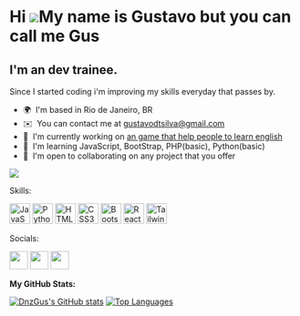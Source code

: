 Hi ![](https://user-images.githubusercontent.com/18350557/176309783-0785949b-9127-417c-8b55-ab5a4333674e.gif)My name is Gustavo but you can call me Gus
=======================================================================================================================================================

I'm an dev trainee.
-------------------

Since I started coding i'm improving my skills everyday that passes by.

*   🌍  I'm based in Rio de Janeiro, BR
*   ✉️  You can contact me at [gustavodtsilva@gmail.com](mailto:gustavodtsilva@gmail.com)
*   🚀  I'm currently working on <a href="https://dnzgus.neocities.org/trainingEnglish/" target="_blank">an game that help people to learn english</a>
*   🧠  I'm learning JavaScript, BootStrap, PHP(basic), Python(basic)
*   🤝  I'm open to collaborating on any project that you offer



<a href="https://www.github.com/DnzGus" target="_blank" rel="noreferrer"><img src="https://img.shields.io/github/followers/DnzGus?logo=github&style=for-the-badge&color=0891b2&labelColor=1c1917"/></a>


Skills:
<p align="left">
<a href="https://developer.mozilla.org/en-US/docs/Web/JavaScript" target="_blank" rel="noreferrer"><img src="https://raw.githubusercontent.com/danielcranney/readme-generator/main/public/icons/skills/javascript-colored.svg" width="36" height="36" alt="JavaScript" /></a>
<a href="https://www.python.org/" target="_blank" rel="noreferrer"><img src="https://raw.githubusercontent.com/danielcranney/readme-generator/main/public/icons/skills/python-colored.svg" width="36" height="36" alt="Python" /></a>
<a href="https://developer.mozilla.org/en-US/docs/Glossary/HTML5" target="_blank" rel="noreferrer"><img src="https://raw.githubusercontent.com/danielcranney/readme-generator/main/public/icons/skills/html5-colored.svg" width="36" height="36" alt="HTML5" /></a>
<a href="https://www.w3.org/TR/CSS/#css" target="_blank" rel="noreferrer"><img src="https://raw.githubusercontent.com/danielcranney/readme-generator/main/public/icons/skills/css3-colored.svg" width="36" height="36" alt="CSS3" /></a>
<a href="https://getbootstrap.com/" target="_blank" rel="noreferrer"><img src="https://raw.githubusercontent.com/danielcranney/readme-generator/main/public/icons/skills/bootstrap-colored.svg" width="36" height="36" alt="Bootstrap" /></a>
<a href="https://reactjs.org/" target="_blank" rel="noreferrer"><img src="https://raw.githubusercontent.com/danielcranney/readme-generator/main/public/icons/skills/react-colored.svg" width="36" height="36" alt="React" /></a>
<a href="https://tailwindcss.com/" target="_blank" rel="noreferrer"><img src="https://raw.githubusercontent.com/danielcranney/readme-generator/main/public/icons/skills/tailwindcss-colored.svg" width="36" height="36" alt="TailwindCSS" /></a>
</p>
Socials:
<p align="left">
<a href="https://discord.com/users/dnz_gus" target="_blank" rel="noreferrer"><img src="https://raw.githubusercontent.com/danielcranney/readme-generator/main/public/icons/socials/discord.svg" width="32" height="32" /></a>
<a href="https://www.github.com/DnzGus" target="_blank" rel="noreferrer"><img src="https://raw.githubusercontent.com/danielcranney/readme-generator/main/public/icons/socials/github.svg" width="32" height="32" /></a>
<a href="https://www.linkedin.com/in/gustavo-diniz-653815238/" target="_blank" rel="noreferrer"><img src="https://raw.githubusercontent.com/danielcranney/readme-generator/main/public/icons/socials/linkedin.svg" width="32" height="32" /></a>
</p>
<p align="left"><b>My GitHub Stats:</b></p>
<a href="http://www.github.com/DnzGus"><img src="https://github-readme-stats.vercel.app/api?username=DnzGus&show_icons=true&hide=&count_private=true&title_color=0891b2&text_color=ffffff&icon_color=0891b2&bg_color=1c1917&hide_border=true&show_icons=true" alt="DnzGus's GitHub stats" /></a>
<a href="https://github.com/DnzGus" align="left"><img src="https://github-readme-stats.vercel.app/api/top-langs/?username=DnzGus&langs_count=10&title_color=0891b2&text_color=ffffff&icon_color=0891b2&bg_color=1c1917&hide_border=true&locale=en&custom_title=Top%20%Languages" alt="Top Languages" /></a>
